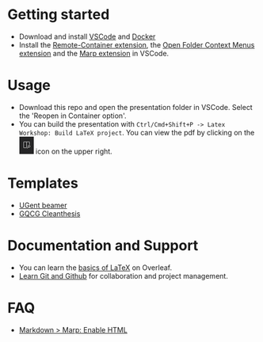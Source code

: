 
# Getting started

* Download and install [VSCode](https://code.visualstudio.com/) and [Docker](https://www.docker.com/products/docker-desktop/)
* Install the [Remote-Container extension](https://marketplace.visualstudio.com/items?itemName=ms-vscode-remote.remote-containers), the [Open Folder Context Menus extension](https://marketplace.visualstudio.com/items?itemName=chrisdias.vscode-opennewinstance#:~:text=Right%20click%20on%20a%20folder,Here%20or%20Reopen%20Workbench%20Here.) and the [Marp extension](https://marketplace.visualstudio.com/items?itemName=marp-team.marp-vscode) in VSCode.

# Usage

* Download this repo and open the presentation folder in VSCode. Select the 'Reopen in Container option'.
* You can build the presentation with `Ctrl/Cmd+Shift+P -> Latex Workshop: Build LaTeX project`. You can view the pdf by clicking on the ![view pdf](img/view-pdf.png) icon on the upper right.

# Templates

* [UGent beamer](https://github.com/GQCG-oss/ugent-beamer)
* [GQCG Cleanthesis](https://github.com/GQCG-oss/cleanthesis)

# Documentation and Support

* You can learn the [basics of LaTeX](https://www.overleaf.com/learn/latex/Creating_a_document_in_LaTeX) on Overleaf.
* [Learn Git and Github](https://www.youtube.com/watch?v=RGOj5yH7evk) for collaboration and project management.

# FAQ

- [Markdown > Marp: Enable HTML](https://github.com/orgs/marp-team/discussions/192)

